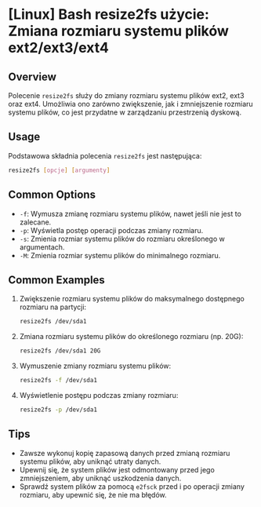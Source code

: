 # [Linux] Bash resize2fs użycie: Zmiana rozmiaru systemu plików ext2/ext3/ext4

## Overview
Polecenie `resize2fs` służy do zmiany rozmiaru systemu plików ext2, ext3 oraz ext4. Umożliwia ono zarówno zwiększenie, jak i zmniejszenie rozmiaru systemu plików, co jest przydatne w zarządzaniu przestrzenią dyskową.

## Usage
Podstawowa składnia polecenia `resize2fs` jest następująca:

```bash
resize2fs [opcje] [argumenty]
```

## Common Options
- `-f`: Wymusza zmianę rozmiaru systemu plików, nawet jeśli nie jest to zalecane.
- `-p`: Wyświetla postęp operacji podczas zmiany rozmiaru.
- `-s`: Zmienia rozmiar systemu plików do rozmiaru określonego w argumentach.
- `-M`: Zmienia rozmiar systemu plików do minimalnego rozmiaru.

## Common Examples
1. Zwiększenie rozmiaru systemu plików do maksymalnego dostępnego rozmiaru na partycji:
   ```bash
   resize2fs /dev/sda1
   ```

2. Zmiana rozmiaru systemu plików do określonego rozmiaru (np. 20G):
   ```bash
   resize2fs /dev/sda1 20G
   ```

3. Wymuszenie zmiany rozmiaru systemu plików:
   ```bash
   resize2fs -f /dev/sda1
   ```

4. Wyświetlenie postępu podczas zmiany rozmiaru:
   ```bash
   resize2fs -p /dev/sda1
   ```

## Tips
- Zawsze wykonuj kopię zapasową danych przed zmianą rozmiaru systemu plików, aby uniknąć utraty danych.
- Upewnij się, że system plików jest odmontowany przed jego zmniejszeniem, aby uniknąć uszkodzenia danych.
- Sprawdź system plików za pomocą `e2fsck` przed i po operacji zmiany rozmiaru, aby upewnić się, że nie ma błędów.